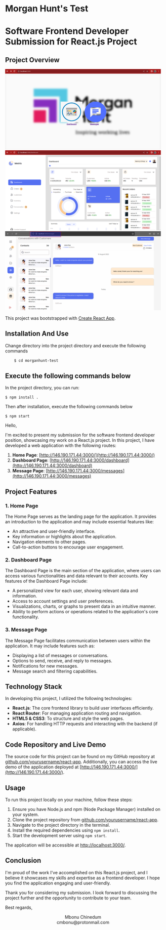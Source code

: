 # Morgan Hunt's Test

# Software Frontend Developer Submission for React.js Project

## Project Overview

<div> 
<img src="./readmeImages/home.png">
</div>
<div>
    <img src="./readmeImages/dashboar.png">
</div>
<div>
    <img src="./readmeImages/messages.png">
</div>

This project was bootstrapped with [Create React App](https://github.com/facebook/create-react-app).

## Installation And Use

<p> Change directory into the project directory and execute the following commands </p>

```bash
    $ cd morganhunt-test
```

## Execute the following commands below

In the project directory, you can run:

```
$ npm install .
```

<p> Then after installation, execute the following commands below </p>

```
$ npm start
```

Hello,

I'm excited to present my submission for the software frontend developer position, showcasing my work on a React.js project. In this project, I have developed a web application with the following routes:

1. **Home Page**: [http://146.190.171.44:3000/](http://146.190.171.44:3000/)
2. **Dashboard Page**: [http://146.190.171.44:3000/dashboard](http://146.190.171.44:3000/dashboard)
3. **Message Page**: [http://146.190.171.44:3000/messages](http://146.190.171.44:3000/messages)

## Project Features

### 1. Home Page

The Home Page serves as the landing page for the application. It provides an introduction to the application and may include essential features like:

- An attractive and user-friendly interface.
- Key information or highlights about the application.
- Navigation elements to other pages.
- Call-to-action buttons to encourage user engagement.

### 2. Dashboard Page

The Dashboard Page is the main section of the application, where users can access various functionalities and data relevant to their accounts. Key features of the Dashboard Page include:

- A personalized view for each user, showing relevant data and information.
- Access to account settings and user preferences.
- Visualizations, charts, or graphs to present data in an intuitive manner.
- Ability to perform actions or operations related to the application's core functionality.

### 3. Message Page

The Message Page facilitates communication between users within the application. It may include features such as:

- Displaying a list of messages or conversations.
- Options to send, receive, and reply to messages.
- Notifications for new messages.
- Message search and filtering capabilities.

## Technology Stack

In developing this project, I utilized the following technologies:

- **React.js**: The core frontend library to build user interfaces efficiently.
- **React Router**: For managing application routing and navigation.
- **HTML5 & CSS3**: To structure and style the web pages.
- **Axios**: For handling HTTP requests and interacting with the backend (if applicable).

## Code Repository and Live Demo

The source code for this project can be found on my GitHub repository at [github.com/yourusername/react-app](https://github.com/yourusername/react-app). Additionally, you can access the live demo of the application deployed at [http://146.190.171.44:3000/](http://146.190.171.44:3000/).

## Usage

To run this project locally on your machine, follow these steps:

1. Ensure you have Node.js and npm (Node Package Manager) installed on your system.
2. Clone the project repository from [github.com/yourusername/react-app](https://github.com/yourusername/react-app).
3. Navigate to the project directory in the terminal.
4. Install the required dependencies using `npm install`.
5. Start the development server using `npm start`.

The application will be accessible at [http://localhost:3000/](http://localhost:3000/).

## Conclusion

I'm proud of the work I've accomplished on this React.js project, and I believe it showcases my skills and expertise as a frontend developer. I hope you find the application engaging and user-friendly.

Thank you for considering my submission. I look forward to discussing the project further and the opportunity to contribute to your team.

Best regards,

<header>
Mbonu Chinedum <br>
cmbonu@protonmail.com <br>

</header>
